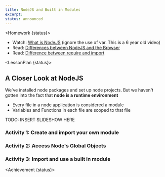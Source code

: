 ```yaml
---
title: NodeJS and Built in Modules
excerpt:
status: announced
---
```


<script>
	import Homework from "$lib/components/Homework.svelte";
	import LessonPlan from "$lib/components/LessonPlan.svelte";
	import Achievement from "$lib/components/Achievement.svelte";
</script>

<Homework {status}>

- Watch: [What is NodeJS](https://www.youtube.com/watch?v=TlB_eWDSMt4) (ignore the use of var. This is a 6 year old video)
- Read: [Differences between NodeJS and the Browser](https://nodejs.org/en/learn/getting-started/differences-between-nodejs-and-the-browser)
- Read: [Difference between require and import](https://www.geeksforgeeks.org/difference-between-node-js-require-and-es6-import-and-export/)

</Homework>


<LessonPlan {status}>

<h2>A Closer Look at NodeJS</h2>

We've installed node packages and set up node projects. But we haven't gotten into the fact that **node is a runtime environment**

- Every file in a node application is considered a module
- Variables and Functions in each file are scoped to that file

TODO: INSERT SLIDESHOW HERE


### Activity 1: Create and import your own module

### Activity 2: Access Node's Global Objects

### Activity 3: Import and use a built in module



</LessonPlan>

<Achievement {status}>

</Achievement>
